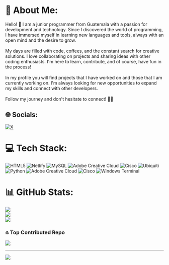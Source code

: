 # 💫 About Me:
Hello! 👋 I am a junior programmer from Guatemala with a passion for development and technology. Since I discovered the world of programming, I have immersed myself in learning new languages and tools, always with an open mind and the desire to grow. <br><br>My days are filled with code, coffees, and the constant search for creative solutions. I love collaborating on projects and sharing ideas with other coding enthusiasts. I'm here to learn, contribute, and of course, have fun in the process! <br><br>In my profile you will find projects that I have worked on and those that I am currently working on. I'm always looking for new opportunities to expand my skills and connect with other developers. <br><br>Follow my journey and don't hesitate to connect! 🚀✨


## 🌐 Socials:
[![X](https://img.shields.io/badge/X-black.svg?logo=X&logoColor=white)](https://x.com/@pandawangt) 

# 💻 Tech Stack:
![HTML5](https://img.shields.io/badge/html5-%23E34F26.svg?style=for-the-badge&logo=html5&logoColor=white) ![Netlify](https://img.shields.io/badge/netlify-%23000000.svg?style=for-the-badge&logo=netlify&logoColor=#00C7B7) ![MySQL](https://img.shields.io/badge/mysql-4479A1.svg?style=for-the-badge&logo=mysql&logoColor=white) ![Adobe Creative Cloud](https://img.shields.io/badge/Adobe%20Creative%20Cloud-DA1F26.svg?style=for-the-badge&logo=Adobe%20Creative%20Cloud&logoColor=white) ![Cisco](https://img.shields.io/badge/cisco-%23049fd9.svg?style=for-the-badge&logo=cisco&logoColor=black) ![Ubiquiti](https://img.shields.io/badge/ubiquiti-%230559C9.svg?style=for-the-badge&logo=ubiquiti&logoColor=white) ![Python](https://img.shields.io/badge/python-3670A0?style=for-the-badge&logo=python&logoColor=ffdd54) ![Adobe Creative Cloud](https://img.shields.io/badge/Adobe%20Creative%20Cloud-DA1F26.svg?style=for-the-badge&logo=Adobe%20Creative%20Cloud&logoColor=white) ![Cisco](https://img.shields.io/badge/cisco-%23049fd9.svg?style=for-the-badge&logo=cisco&logoColor=black) ![Windows Terminal](https://img.shields.io/badge/Windows%20Terminal-%234D4D4D.svg?style=for-the-badge&logo=windows-terminal&logoColor=white)
# 📊 GitHub Stats:
![](https://github-readme-stats.vercel.app/api?username=PandawanGT&theme=one_dark_pro&hide_border=false&include_all_commits=false&count_private=false)<br/>
![](https://github-readme-streak-stats.herokuapp.com/?user=PandawanGT&theme=one_dark_pro&hide_border=false)<br/>
![](https://github-readme-stats.vercel.app/api/top-langs/?username=PandawanGT&theme=one_dark_pro&hide_border=false&include_all_commits=false&count_private=false&layout=compact)

### 🔝 Top Contributed Repo
![](https://github-contributor-stats.vercel.app/api?username=PandawanGT&limit=5&theme=dark&combine_all_yearly_contributions=true)

---
[![](https://visitcount.itsvg.in/api?id=PandawanGT&icon=0&color=0)](https://visitcount.itsvg.in)

<!-- Proudly created with GPRM ( https://gprm.itsvg.in ) -->
